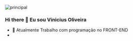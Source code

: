  ![principal](https://static.vecteezy.com/system/resources/previews/000/523/378/original/web-development-application-design-coding-and-programming-on-laptop-and-smartphone-concept-with-programming-language-and-program-code-and-layout-on-screen-vector.jpg)
 
 ### Hi there 👋 Eu sou Vinicius Oliveira

- 💼 Atualmente Trabalho com programação no FRONT-END
-  
